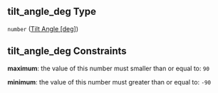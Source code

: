 ## tilt_angle_deg Type

`number` ([Tilt Angle \[deg\]](iea43_wra_data_model-properties-measurement-location-measurement-location-properties-measurement-point-measurement-point-properties-mounting-arrangement-mounting-arrangement-properties-tilt-angle-deg.md))

## tilt_angle_deg Constraints

**maximum**: the value of this number must smaller than or equal to: `90`

**minimum**: the value of this number must greater than or equal to: `-90`
